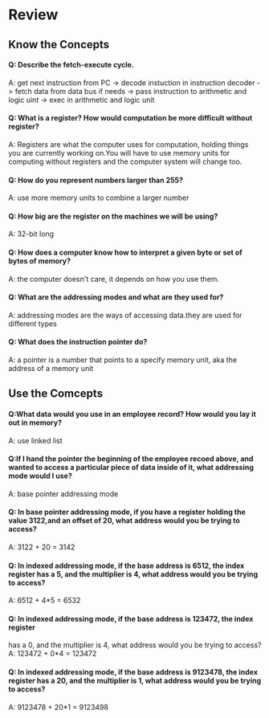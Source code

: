 # Review
## Know the Concepts
#### Q:  Describe the fetch-execute cycle.
A: get next instruction from PC -> decode instuction in instruction decoder -> fetch data from data bus if needs -> pass instruction to arithmetic and logic uint -> exec in arithmetic and logic unit

#### Q: What is a register? How would computation be more difficult without register?
A: Registers are what the computer uses for computation, holding things you are currently working on.You will have to use memory units for computing without registers and the computer system will change too.

#### Q: How do you represent numbers larger than 255?

A: use more memory units to combine a larger number

#### Q: How big are the register on the machines we will be using?
A: 32-bit long

#### Q: How does a computer know how to interpret a given byte or set of bytes of memory?
A: the computer doesn't care, it depends on how you use them.

#### Q: What are the addressing modes and what are they used for?
A: addressing modes are the ways of accessing data.they are used for different types


#### Q: What does the instruction pointer do?
A: a pointer is a number that points to a specify memory unit, aka the address of a memory unit

## Use the Comcepts
#### Q:What data would you use in an employee record? How would you lay it out in memory?
A: use linked list

#### Q:If I hand the pointer the beginning of the employee recoed above, and wanted to access a particular piece of data inside of it, what addressing mode would I use?
A: base pointer addressing mode

#### Q: In base pointer addressing mode, if you have a register holding the value 3122,and an offset of 20, what address would you be trying to access?
A: 3122 + 20 = 3142

#### Q: In indexed addressing mode, if the base address is 6512, the index register has a 5, and the multiplier is 4, what address would you be trying to access?
A: 6512 + 4*5 = 6532

#### Q: In indexed addressing mode, if the base address is 123472, the index register
has a 0, and the multiplier is 4, what address would you be trying to access?
A: 123472 + 0*4 = 123472

#### Q: In indexed addressing mode, if the base address is 9123478, the index register has a 20, and the multiplier is 1, what address would you be trying to access?
A: 9123478 + 20*1 = 9123498




